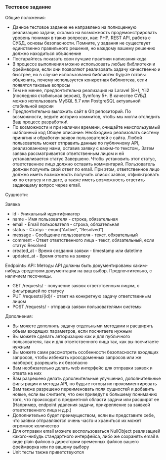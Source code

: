 ### Тестовое задание
Общие положения:
- Данное тестовое задание не направлено на полноценную реализацию задачи, сколько на возможность продемонстрировать уровень понимая в таких вопросах, как: PHP, REST API, работа с СУБД, основы безопасности. Помните, у задания не существует единственно правильного решения, но каждому вашему решению должно находиться объяснение
- Постарайтесь показать свои лучшие практики написания кода
- В процессе выполнения можно использовать любые библиотеки и фреймворки, если они позволяют реализовать задачу качественно и быстрее, но в случае использования библиотек будьте готовы объяснить, почему используется конкретная библиотека, если появятся таковые вопросы
- Тем не менее, предпочтительна реализация на Laravel (8+), Yii2 (последняя стабильная версия), Symfony 5+. В качестве СУБД можно использовать MySQL 5.7 или PostgreSQL актуальной стабильной версии
- Предпочтительно выложить сайт в GIt репозиторий. По возможности, ведите историю коммитов, чтобы мы могли отследить Ваш процесс разработки\
- По возможности и при наличии времени, очищайте неиспользуемый шаблонный код
  Общее описание:
  Необходимо реализовать систему принятия и обработки заявок пользователей с сайта. Любой пользователь может отправить данные по публичному API, реализованному нами, оставив заявку с каким-то текстом,. Затем заявка рассматривается ответственным лицом и ей устанавливается статус Завершено. Чтобы установить этот статус, ответственное лицо должно оставить комментарий. Пользователь должен получить свой ответ по email.
  При этом, ответственное лицо должно иметь возможность получить список заявок, отфильтровать их по статусу и по дате, а также иметь возможность ответить задающему вопрос через email.

Сущности:

Заявка
- id - Уникальный идентификатор
- name - Имя пользователя - строка, обязательная
- email - Email пользователя - строка, обязательная
- status - Статус - enum(“Active”, “Resolved”)
- message - Сообщение пользователя - текст, обязательный
- comment - Ответ ответственного лица - текст, обязательный, если статус Resolved
- created_at - Время создания заявки - timestamp или datetime
- updated_at - Время ответа на заявку

Endpointы API:
Методы API должны быть документированы каким-нибудь средством документации на ваш выбор. Предпочтительно, с наличием песочницы.
- GET /requests/ - получение заявок ответственным лицом, с фильтрацией по статусу
- PUT /requests/{id}/ - ответ на конкретную задачу ответственным лицом
- POST /requests/ - отправка заявки пользователями системы

Дополнения:
- Вы можете дополнять задачу отдельными методами и расширять объем входящих параметров, если посчитаете нужным
- Вы можете сделать авторизацию как и для публичного пользователя, так и для ответственного лица так, как вы посчитаете нужным
- Вы можете сами рассмотреть особенности безопасности входящих запросов, чтобы избежать кроссдоменных запросов или же наоборот, разрешить их безопасно
- Вам необязательно делать web интерфейс для отправки заявок и ответа на них
- Вам разрешено делать дополнительные улучшения, дополнительные фильтрации и методы API, но будьте готовы их прокомментировать
- Вам также разрешено переименовать поля сущностей и добавить новые, если вы считаете, что они приведут к большему пониманию того, что происходит в предметной области задачи или расширят ее (Например, endpoint удаления задачи, прикрепление за заявкой ответственного лица и д.р.)
- Дополнительно будет преимуществом, если вы представите себе, что заявки отправляются очень часто и храниться их может огромное количество
- Для отправки email можете воспользоваться NullObject реализацией какого-нибудь стандартного интерфейса, либо же сохранять email в виде plain файлов в директории временных файлов вашего фреймворка или по вашему выбору
- Unit тесты также приветствуются
